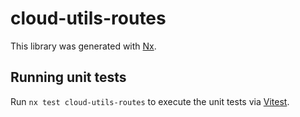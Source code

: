 # cloud-utils-routes

This library was generated with [Nx](https://nx.dev).

## Running unit tests

Run `nx test cloud-utils-routes` to execute the unit tests via [Vitest](https://vitest.dev/).
